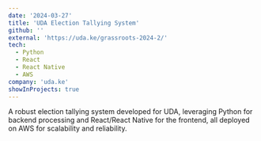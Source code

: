 ```yaml
---
date: '2024-03-27'
title: 'UDA Election Tallying System'
github: ''
external: 'https://uda.ke/grassroots-2024-2/'
tech:
  - Python
  - React
  - React Native
  - AWS
company: 'uda.ke'
showInProjects: true
---
```


A robust election tallying system developed for UDA, leveraging Python for backend processing and React/React Native for the frontend, all deployed on AWS for scalability and reliability.
